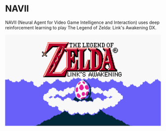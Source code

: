 # NAVII
NAVII (Neural Agent for Video Game Intelligence and Interaction) uses deep reinforcement learning to play The Legend of Zelda: Link's Awakening DX.

![Link's Awakening title screen](https://github.com/dgoglvn/NAVII/blob/main/links-awakening-dx-title-screen.png)
